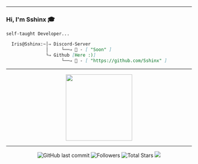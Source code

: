 -----
### Hi, I'm Sshinx 🎓


```
self-taught Developer...
```



```md
  Iris@Sshinx:~│⇒ Discord-Server
               │     └──⇒ 🌹 - [ "Soon" ]
               └⇒ Github [Here :)]
                     └──⇒ 🌹 - [ "https://github.com/Sshinx" ]
```
-----
<p align="center">
<a href="https://github.com/Sshinx">
  <img height="180em" src="https://github-readme-stats-eight-theta.vercel.app/api?username=Sshinx&show_icons=true&theme=react&include_all_commits=true&locale=fr"/>
</a>
</p>

-----

<p align="center">
  <img alt="GitHub last commit" src="https://img.shields.io/github/last-commit/Sshinx/Sshinx">
  <img alt="Followers" src="https://img.shields.io/github/followers/Sshinx?style=social">
  <img alt="Total Stars" src="https://img.shields.io/github/stars/Sshinx?style=social">
  <img src="https://komarev.com/ghpvc/?username=Sshinx&color=blue">
</p>
